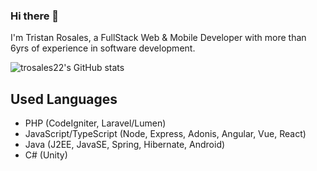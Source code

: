 ### Hi there 👋
I'm Tristan Rosales, a FullStack Web & Mobile Developer with more than 6yrs of experience in software development.

![trosales22's GitHub stats](https://github-readme-streak-stats.herokuapp.com/?user=trosales22)

## Used Languages
- PHP (CodeIgniter, Laravel/Lumen)
- JavaScript/TypeScript (Node, Express, Adonis, Angular, Vue, React)
- Java (J2EE, JavaSE, Spring, Hibernate, Android)
- C# (Unity)
